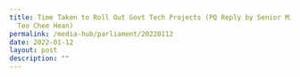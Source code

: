```yaml
---
title: Time Taken to Roll Out Govt Tech Projects (PQ Reply by Senior Minister
  Teo Chee Hean)
permalink: /media-hub/parliament/20220112
date: 2022-01-12
layout: post
description: ""
---
```

